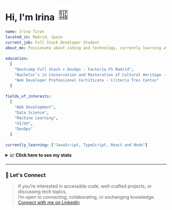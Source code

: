 <h1>Hi, I'm Irina <img src="./hand-emoji.svg" alt="Waving Hand" width="50" height="50"></h1>

```yaml
name: Irina Tiron
located_in: Madrid, Spain
current_job: Full Stack Developer Student
about_me: Passionate about coding and technology, currently learning at Factoría F5 in Madrid

education:
  [
    "Bootcamp Full Stack + DevOps - Factoría F5 Madrid",
    "Bachelor's in Conservation and Restoration of Cultural Heritage - ESCRBC Madrid",
    "Web Developer Professional Certificate - Criteria Tres Cantos"
  ]

fields_of_interests:
  [
    "Web Development",
    "Data Science",
    "Machine Learning",
    "UI/UX",
    "DevOps"
  ]
  
currently_learning: ["JavaScript, TypeScript, React and Node"]

```

<details>
  <summary><b>📈 Click here to see my stats</b></summary>

  ---
 
<!--START_SECTION:waka-->
**🐱 My GitHub Data** 

> 📦 166.7 kB Used in GitHub's Storage 
 > 
> 🏆 330 Contributions in the Year 2025
 > 
> 💼 Opted to Hire
 > 
> 📜 8 Public Repositories 
 > 
> 🔑 2 Private Repositories 
 > 
**I'm an Early 🐤** 

```text
🌞 Morning                335 commits         █████░░░░░░░░░░░░░░░░░░░░   20.44 % 
🌆 Daytime                966 commits         ███████████████░░░░░░░░░░   58.94 % 
🌃 Evening                298 commits         █████░░░░░░░░░░░░░░░░░░░░   18.18 % 
🌙 Night                  40 commits          █░░░░░░░░░░░░░░░░░░░░░░░░   02.44 % 
```
📅 **I'm Most Productive on Wednesday** 

```text
Monday                   226 commits         ███░░░░░░░░░░░░░░░░░░░░░░   13.79 % 
Tuesday                  320 commits         █████░░░░░░░░░░░░░░░░░░░░   19.52 % 
Wednesday                507 commits         ████████░░░░░░░░░░░░░░░░░   30.93 % 
Thursday                 355 commits         █████░░░░░░░░░░░░░░░░░░░░   21.66 % 
Friday                   181 commits         ███░░░░░░░░░░░░░░░░░░░░░░   11.04 % 
Saturday                 4 commits           ░░░░░░░░░░░░░░░░░░░░░░░░░   00.24 % 
Sunday                   46 commits          █░░░░░░░░░░░░░░░░░░░░░░░░   02.81 % 
```


📊 **This Week I Spent My Time On** 

```text
🕑︎ Time Zone: Europe/Madrid

💬 Programming Languages: 
JavaScript               6 hrs 40 mins       ██████████████░░░░░░░░░░░   54.02 % 
CSS                      2 hrs 35 mins       █████░░░░░░░░░░░░░░░░░░░░   21.00 % 
Java Properties          1 hr 1 min          ██░░░░░░░░░░░░░░░░░░░░░░░   08.30 % 
Bash                     44 mins             █░░░░░░░░░░░░░░░░░░░░░░░░   05.98 % 
YAML                     25 mins             █░░░░░░░░░░░░░░░░░░░░░░░░   03.39 % 

🐱‍💻 Projects: 
PillPal-Front            9 hrs 1 min         ██████████████████░░░░░░░   73.05 % 
PillPal-Back             1 hr 22 mins        ███░░░░░░░░░░░░░░░░░░░░░░   11.16 % 
FullStack-Mariposas-Ocean1 hr 6 mins         ██░░░░░░░░░░░░░░░░░░░░░░░   08.92 % 
PillPalDocker            45 mins             ██░░░░░░░░░░░░░░░░░░░░░░░   06.18 % 
hello-docker             5 mins              ░░░░░░░░░░░░░░░░░░░░░░░░░   00.69 % 
```

**I Mostly Code in JavaScript** 

```text
JavaScript               8 repos             █████████████░░░░░░░░░░░░   53.33 % 
HTML                     3 repos             █████░░░░░░░░░░░░░░░░░░░░   20.00 % 
CSS                      2 repos             ███░░░░░░░░░░░░░░░░░░░░░░   13.33 % 
TypeScript               2 repos             ███░░░░░░░░░░░░░░░░░░░░░░   13.33 % 
```



**Timeline**

![Lines of Code chart](https://raw.githubusercontent.com/irinatiron/irinatiron/main/assets/bar_graph.png)


 Last Updated on 21/09/2025 06:28:56 UTC
<!--END_SECTION:waka-->

</details>

---

### 📎 Let's Connect

>If you’re interested in accessible code, well-crafted projects, or discussing tech topics,  
>I’m open to connecting, collaborating, or exchanging knowledge.  
>[Connect with me on LinkedIn](https://www.linkedin.com/in/irinatiron/)

